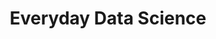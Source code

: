---
title: Everyday Data Science
tags: [External Post, Medium, Data Science, Beginners]
style: fill
color: 
description: What is Data Science anyways?
external_url: https://medium.com/@justinaugust/everyday-data-science-6ee430bb8e60
---